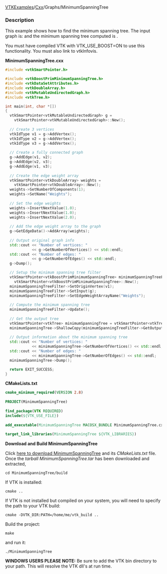 [VTKExamples](/home/)/[Cxx](/Cxx)/Graphs/MinimumSpanningTree

### Description
This example shows how to find the minimum spanning tree. The input graph is:
 []([Image:3_vertex_fully_connected_graph.svg]) 
and the minimum spanning tree computed is 
[]([Image:Minimum_spanning_tree.svg]).

You must have compiled VTK with VTK_USE_BOOST=ON to use this functionality. You must also link to vtkInfovis.

**MinimumSpanningTree.cxx**
```c++
#include <vtkSmartPointer.h>

#include <vtkBoostPrimMinimumSpanningTree.h>
#include <vtkDataSetAttributes.h>
#include <vtkDoubleArray.h>
#include <vtkMutableUndirectedGraph.h>
#include <vtkTree.h>

int main(int, char *[])
{
  vtkSmartPointer<vtkMutableUndirectedGraph> g = 
    vtkSmartPointer<vtkMutableUndirectedGraph>::New();
  
  // Create 3 vertices
  vtkIdType v1 = g->AddVertex();
  vtkIdType v2 = g->AddVertex();
  vtkIdType v3 = g->AddVertex();
  
  // Create a fully connected graph
  g->AddEdge(v1, v2);
  g->AddEdge(v2, v3);
  g->AddEdge(v1, v3);
  
  // Create the edge weight array
  vtkSmartPointer<vtkDoubleArray> weights = 
    vtkSmartPointer<vtkDoubleArray>::New();
  weights->SetNumberOfComponents(1);
  weights->SetName("Weights");
  
  // Set the edge weights
  weights->InsertNextValue(1.0);
  weights->InsertNextValue(1.0);
  weights->InsertNextValue(2.0);
  
  // Add the edge weight array to the graph
  g->GetEdgeData()->AddArray(weights);
  
  // Output original graph info
  std::cout << "Number of vertices: "
            << g->GetNumberOfVertices() << std::endl;
  std::cout << "Number of edges: "
            << g->GetNumberOfEdges() << std::endl;
  g->Dump();

  // Setup the minimum spanning tree filter
  vtkSmartPointer<vtkBoostPrimMinimumSpanningTree> minimumSpanningTreeFilter = 
    vtkSmartPointer<vtkBoostPrimMinimumSpanningTree>::New();
  minimumSpanningTreeFilter->SetOriginVertex(v1);
  minimumSpanningTreeFilter->SetInput(g);
  minimumSpanningTreeFilter->SetEdgeWeightArrayName("Weights");
  
  // Compute the minimum spanning tree
  minimumSpanningTreeFilter->Update();
  
  // Get the output tree
  vtkSmartPointer<vtkTree> minimumSpanningTree = vtkSmartPointer<vtkTree>::New();
  minimumSpanningTree->ShallowCopy(minimumSpanningTreeFilter->GetOutput());
  
  // Output information about the minimum spanning tree
  std::cout << "Number of vertices: "
            << minimumSpanningTree->GetNumberOfVertices() << std::endl;
  std::cout << "Number of edges: "
            << minimumSpanningTree->GetNumberOfEdges() << std::endl;
  minimumSpanningTree->Dump();

  return EXIT_SUCCESS;
}
```
**CMakeLists.txt**
```cmake
cmake_minimum_required(VERSION 2.8)
 
PROJECT(MinimumSpanningTree)
 
find_package(VTK REQUIRED)
include(${VTK_USE_FILE})
 
add_executable(MinimumSpanningTree MACOSX_BUNDLE MinimumSpanningTree.cxx)
 
target_link_libraries(MinimumSpanningTree ${VTK_LIBRARIES})
```

**Download and Build MinimumSpanningTree**

Click [here to download MinimumSpanningTree](https://github.com/lorensen/VTKWikiExamplesTarballs/raw/master/MinimumSpanningTree.tar) and its *CMakeLists.txt* file.
Once the *tarball MinimumSpanningTree.tar* has been downloaded and extracted,
```
cd MinimumSpanningTree/build 
```
If VTK is installed:
```
cmake ..
```
If VTK is not installed but compiled on your system, you will need to specify the path to your VTK build:
```
cmake -DVTK_DIR:PATH=/home/me/vtk_build ..
```
Build the project:
```
make
```
and run it:
```
./MinimumSpanningTree
```
**WINDOWS USERS PLEASE NOTE:** Be sure to add the VTK bin directory to your path. This will resolve the VTK dll's at run time.

